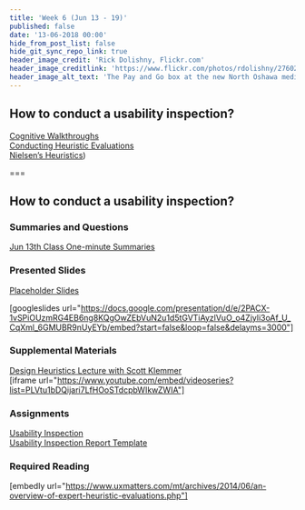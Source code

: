 ```yaml
---
title: 'Week 6 (Jun 13 - 19)'
published: false
date: '13-06-2018 00:00'
hide_from_post_list: false
hide_git_sync_repo_link: true
header_image_credit: 'Rick Dolishny, Flickr.com'
header_image_creditlink: 'https://www.flickr.com/photos/rdolishny/2760207306/'
header_image_alt_text: 'The Pay and Go box at the new North Oshawa medical clinic'
---
```


## How to conduct a usability inspection?   
[Cognitive Walkthroughs](https://www.google.ca/slides/about/)  
[Conducting Heuristic Evaluations](https://www.google.ca/slides/about/)  
[Nielsen’s Heuristics](https://www.google.ca/slides/about/))  

===

## **How to conduct a usability inspection?**

### Summaries and Questions  
[Jun 13th Class One-minute Summaries](https://canvas.sfu.ca/courses/55288/assignments)

### Presented Slides  
[Placeholder Slides](https://docs.google.com/presentation/d/e/2PACX-1vSPiOUzmRG4EB6ng8KQgOwZEbVuN2u1d5tGVTiAyzlVuO_o4Zjyli3oAf_U_CqXml_6GMUBR9nUyEYb/pub?start=false&loop=false&delayms=3000)

[googleslides url="https://docs.google.com/presentation/d/e/2PACX-1vSPiOUzmRG4EB6ng8KQgOwZEbVuN2u1d5tGVTiAyzlVuO_o4Zjyli3oAf_U_CqXml_6GMUBR9nUyEYb/embed?start=false&loop=false&delayms=3000"]

### Supplemental Materials  
[Design Heuristics Lecture with Scott Klemmer](https://www.youtube.com/playlist?list=PLVtu1bDQijari7LfHOoSTdcpbWIkwZWIA)  
[iframe url="https://www.youtube.com/embed/videoseries?list=PLVtu1bDQijari7LfHOoSTdcpbWIkwZWIA"]

### Assignments
[Usability Inspection](https://canvas.sfu.ca/courses/55288/assignments)   
[Usability Inspection Report Template](https://canvas.sfu.ca/courses/55288/files)

### Required Reading  
[embedly url="https://www.uxmatters.com/mt/archives/2014/06/an-overview-of-expert-heuristic-evaluations.php"]
